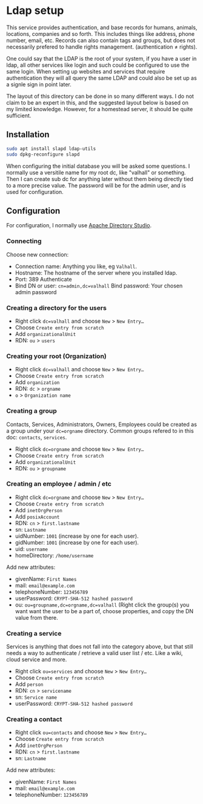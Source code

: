 Ldap setup
==========

This service provides authentication, and base records for humans, animals, locations, companies and so forth. This includes things like address, phone number, email, etc. Records can also contain tags and groups, but does not necessarily prefered to handle rights management. (authentication ≠ rights).

One could say that the LDAP is the root of your system, if you have a user in ldap, all other services like login and such could be configured to use the same login. When setting up websites and services that require authentication they will all query the same LDAP and could also be set up as a signle sign in point later.

The layout of this directory can be done in so many different ways. I do not claim to be an expert in this, and the suggested layout below is based on my limited knowledge. However, for a homestead server, it should be quite sufficient.

Installation
------------

```sh
sudo apt install slapd ldap-utils
sudo dpkg-reconfigure slapd
```

When configuring the initial database you will be asked some questions. I normally use a versitile name for my root dc, like "valhall" or something. Then I can create sub dc for anything later without them being directly tied to a more precise value.
The password will be for the admin user, and is used for configuration.

Configuration
-------------

For configuration, I normally use [Apache Directory Studio](http://directory.apache.org/studio/).

### Connecting ###

Choose new connection:
* Connection name: Anything you like, eg `Valhall`.
* Hostname: The hostname of the server where you installed ldap.
* Port: 389
Authenticate
* Bind DN or user: `cn=admin,dc=valhall`
Bind password: Your chosen admin password

### Creating a directory for the users ###

* Right click `dc=valhall` and choose `New` > `New Entry…`
* Choose `Create entry from scratch`
* Add `organizationalUnit`
* RDN: `ou` > `users`

### Creating your root (Organization) ###

* Right click `dc=valhall` and choose `New` > `New Entry…`
* Choose `Create entry from scratch`
* Add `organization`
* RDN: `dc` > `orgname`
* `o` > `Organization name`

### Creating a group ###

Contacts, Services, Administrators, Owners, Employees could be created as a group under your `dc=orgname` directory. Common groups refered to in this doc: `contacts`, `services`.

* Right click `dc=orgname` and choose `New` > `New Entry…`
* Choose `Create entry from scratch`
* Add `organizationalUnit`
* RDN: `ou` > `groupname`

### Creating an employee / admin / etc ###

* Right click `dc=orgname` and choose `New` > `New Entry…`
* Choose `Create entry from scratch`
* Add `inetOrgPerson`
* Add `posixAccount`
* RDN: `cn` > `first.lastname`
* sn: `Lastname`
* uidNumber: `1001` (increase by one for each user).
* gidNumber: `1001` (increase by one for each user).
* uid: `username`
* homeDirectory: `/home/username`

Add new attributes:
* givenName: `First Names`
* mail: `email@example.com`
* telephoneNumber: `123456789`
* userPassword: `CRYPT-SHA-512 hashed password`
* ou: `ou=groupname,dc=orgname,dc=valhall` (Right click the group(s) you want want the user to be a part of, choose properties, and copy the DN value from there.

### Creating a service ###

Services is anything that does not fall into the category above, but that still needs a way to authenticate / retrieve a valid user list / etc. Like a wiki, cloud service and more.

* Right click `ou=services` and choose `New` > `New Entry…`
* Choose `Create entry from scratch`
* Add `person`
* RDN: `cn` > `servicename`
* sn: `Service name`
* userPassword: `CRYPT-SHA-512 hashed password`

### Creating a contact ###

* Right click `ou=contacts` and choose `New` > `New Entry…`
* Choose `Create entry from scratch`
* Add `inetOrgPerson`
* RDN: `cn` > `first.lastname`
* sn: `Lastname`

Add new attributes:
* givenName: `First Names`
* mail: `email@example.com`
* telephoneNumber: `123456789`
